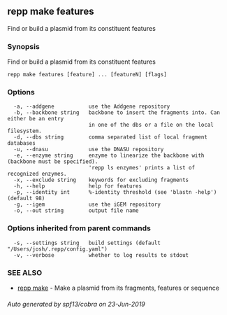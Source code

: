 ## repp make features

Find or build a plasmid from its constituent features

### Synopsis

Find or build a plasmid from its constituent features

```
repp make features [feature] ... [featureN] [flags]
```

### Options

```
  -a, --addgene           use the Addgene repository
  -b, --backbone string   backbone to insert the fragments into. Can either be an entry 
                          in one of the dbs or a file on the local filesystem.
  -d, --dbs string        comma separated list of local fragment databases
  -u, --dnasu             use the DNASU repository
  -e, --enzyme string     enzyme to linearize the backbone with (backbone must be specified).
                          'repp ls enzymes' prints a list of recognized enzymes.
  -x, --exclude string    keywords for excluding fragments
  -h, --help              help for features
  -p, --identity int      %-identity threshold (see 'blastn -help') (default 98)
  -g, --igem              use the iGEM repository
  -o, --out string        output file name
```

### Options inherited from parent commands

```
  -s, --settings string   build settings (default "/Users/josh/.repp/config.yaml")
  -v, --verbose           whether to log results to stdout
```

### SEE ALSO

* [repp make](repp_make.md)	 - Make a plasmid from its fragments, features or sequence

###### Auto generated by spf13/cobra on 23-Jun-2019
